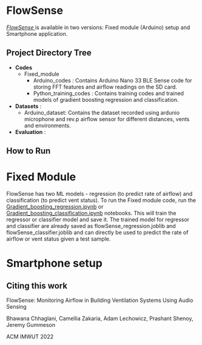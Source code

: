 # FlowSense


[_FlowSense_ ](https://sites.google.com/umass.edu/flowsense) is available in two versions: Fixed module (Arduino) setup and Smartphone application. 

## Project Directory Tree
- **Codes** 
  - Fixed_module 
    - Arduino_codes : Contains Arduino Nano 33 BLE Sense code for storing FFT features and airflow readings on the SD card.
    - Python_training_codes : Contains training codes and trained models of gradient boosting regression and classification.
- **Datasets** : 
  - Arduino_dataset: Contains the dataset recorded using ardunio microphone and rev.p airflow sensor for different distances, vents and environments.
- **Evaluation** : 


## How to Run

# Fixed Module

FlowSense has two ML models - regression (to predict rate of airflow) and classification (to predict vent status). To run the Fixed module code, run the [Gradient_boosting_regression.ipynb](https://github.com/umassos/FlowSense/blob/main/Codes/Fixed_module/Python_training_codes/Gradient_boosting_regression.ipynb) or  [Gradient_boosting_classification.ipynb](https://github.com/umassos/FlowSense/blob/main/Codes/Fixed_module/Python_training_codes/Gradient_boosting_classification.ipynb) notebooks. This will train the regressor or classifier model and save it. The trained model for regressor and classifier are already saved as flowSense_regression.joblib and flowSense_classifier.joblib and can directly be used to predict the rate of airflow or vent status given a test sample.


# Smartphone setup

## Citing this work

FlowSense: Monitoring Airflow in Building Ventilation Systems Using Audio Sensing 

Bhawana Chhaglani, Camellia Zakaria, Adam Lechowicz, Prashant Shenoy, Jeremy Gummeson

ACM IMWUT 2022 
